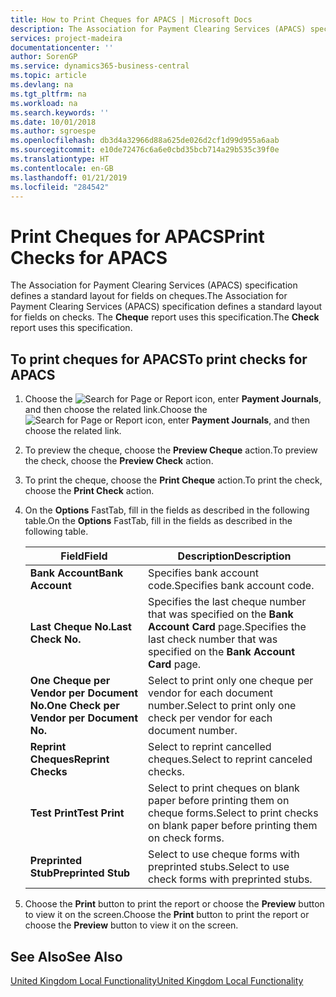 ```yaml
---
title: How to Print Cheques for APACS | Microsoft Docs
description: The Association for Payment Clearing Services (APACS) specification defines a standard layout for fields on cheques. The **Cheque** report uses this specification.
services: project-madeira
documentationcenter: ''
author: SorenGP
ms.service: dynamics365-business-central
ms.topic: article
ms.devlang: na
ms.tgt_pltfrm: na
ms.workload: na
ms.search.keywords: ''
ms.date: 10/01/2018
ms.author: sgroespe
ms.openlocfilehash: db3d4a32966d88a625de026d2cf1d99d955a6aab
ms.sourcegitcommit: e10de72476c6a6e0cbd35bcb714a29b535c39f0e
ms.translationtype: HT
ms.contentlocale: en-GB
ms.lasthandoff: 01/21/2019
ms.locfileid: "284542"
---
```

# <a name="print-checks-for-apacs"></a><span data-ttu-id="57b87-104">Print Cheques for APACS</span><span class="sxs-lookup"><span data-stu-id="57b87-104">Print Checks for APACS</span></span>
<span data-ttu-id="57b87-105">The Association for Payment Clearing Services (APACS) specification defines a standard layout for fields on cheques.</span><span class="sxs-lookup"><span data-stu-id="57b87-105">The Association for Payment Clearing Services (APACS) specification defines a standard layout for fields on checks.</span></span> <span data-ttu-id="57b87-106">The **Cheque** report uses this specification.</span><span class="sxs-lookup"><span data-stu-id="57b87-106">The **Check** report uses this specification.</span></span>  

## <a name="to-print-checks-for-apacs"></a><span data-ttu-id="57b87-107">To print cheques for APACS</span><span class="sxs-lookup"><span data-stu-id="57b87-107">To print checks for APACS</span></span>  

1.  <span data-ttu-id="57b87-108">Choose the ![Search for Page or Report](../../media/ui-search/search_small.png "Search for Page or Report icon") icon, enter **Payment Journals**, and then choose the related link.</span><span class="sxs-lookup"><span data-stu-id="57b87-108">Choose the ![Search for Page or Report](../../media/ui-search/search_small.png "Search for Page or Report icon") icon, enter **Payment Journals**, and then choose the related link.</span></span>  
2.  <span data-ttu-id="57b87-109">To preview the cheque, choose the **Preview Cheque** action.</span><span class="sxs-lookup"><span data-stu-id="57b87-109">To preview the check, choose the **Preview Check** action.</span></span>  
3.  <span data-ttu-id="57b87-110">To print the cheque, choose the **Print Cheque** action.</span><span class="sxs-lookup"><span data-stu-id="57b87-110">To print the check, choose the **Print Check** action.</span></span>  

4.  <span data-ttu-id="57b87-111">On the **Options** FastTab, fill in the fields as described in the following table.</span><span class="sxs-lookup"><span data-stu-id="57b87-111">On the **Options** FastTab, fill in the fields as described in the following table.</span></span>  

    |<span data-ttu-id="57b87-112">Field</span><span class="sxs-lookup"><span data-stu-id="57b87-112">Field</span></span>|<span data-ttu-id="57b87-113">Description</span><span class="sxs-lookup"><span data-stu-id="57b87-113">Description</span></span>|  
    |---------------------------------|---------------------------------------|  
    |<span data-ttu-id="57b87-114">**Bank Account**</span><span class="sxs-lookup"><span data-stu-id="57b87-114">**Bank Account**</span></span>|<span data-ttu-id="57b87-115">Specifies bank account code.</span><span class="sxs-lookup"><span data-stu-id="57b87-115">Specifies bank account code.</span></span>|  
    |<span data-ttu-id="57b87-116">**Last Cheque No.**</span><span class="sxs-lookup"><span data-stu-id="57b87-116">**Last Check No.**</span></span>|<span data-ttu-id="57b87-117">Specifies the last cheque number that was specified on the **Bank Account Card** page.</span><span class="sxs-lookup"><span data-stu-id="57b87-117">Specifies the last check number that was specified on the **Bank Account Card** page.</span></span>|  
    |<span data-ttu-id="57b87-118">**One Cheque per Vendor per Document No.**</span><span class="sxs-lookup"><span data-stu-id="57b87-118">**One Check per Vendor per Document No.**</span></span>|<span data-ttu-id="57b87-119">Select to print only one cheque per vendor for each document number.</span><span class="sxs-lookup"><span data-stu-id="57b87-119">Select to print only one check per vendor for each document number.</span></span>|  
    |<span data-ttu-id="57b87-120">**Reprint Cheques**</span><span class="sxs-lookup"><span data-stu-id="57b87-120">**Reprint Checks**</span></span>|<span data-ttu-id="57b87-121">Select to reprint cancelled cheques.</span><span class="sxs-lookup"><span data-stu-id="57b87-121">Select to reprint canceled checks.</span></span>|  
    |<span data-ttu-id="57b87-122">**Test Print**</span><span class="sxs-lookup"><span data-stu-id="57b87-122">**Test Print**</span></span>|<span data-ttu-id="57b87-123">Select to print cheques on blank paper before printing them on cheque forms.</span><span class="sxs-lookup"><span data-stu-id="57b87-123">Select to print checks on blank paper before printing them on check forms.</span></span>|  
    |<span data-ttu-id="57b87-124">**Preprinted Stub**</span><span class="sxs-lookup"><span data-stu-id="57b87-124">**Preprinted Stub**</span></span>|<span data-ttu-id="57b87-125">Select to use cheque forms with preprinted stubs.</span><span class="sxs-lookup"><span data-stu-id="57b87-125">Select to use check forms with preprinted stubs.</span></span>|  

5.  <span data-ttu-id="57b87-126">Choose the **Print** button to print the report or choose the **Preview** button to view it on the screen.</span><span class="sxs-lookup"><span data-stu-id="57b87-126">Choose the **Print** button to print the report or choose the **Preview** button to view it on the screen.</span></span>  

## <a name="see-also"></a><span data-ttu-id="57b87-127">See Also</span><span class="sxs-lookup"><span data-stu-id="57b87-127">See Also</span></span>  
[<span data-ttu-id="57b87-128">United Kingdom Local Functionality</span><span class="sxs-lookup"><span data-stu-id="57b87-128">United Kingdom Local Functionality</span></span>](united-kingdom-local-functionality.md)
